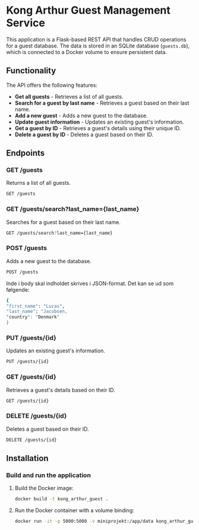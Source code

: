 # Kong Arthur Guest Management Service

This application is a Flask-based REST API that handles CRUD operations for a guest database. The data is stored in an SQLite database (`guests.db`), which is connected to a Docker volume to ensure persistent data.

## Functionality

The API offers the following features:

- **Get all guests** - Retrieves a list of all guests.
- **Search for a guest by last name** - Retrieves a guest based on their last name.
- **Add a new guest** - Adds a new guest to the database.
- **Update guest information** - Updates an existing guest's information.
- **Get a guest by ID** - Retrieves a guest's details using their unique ID.
- **Delete a guest by ID** - Deletes a guest based on their ID.

## Endpoints

### GET /guests
Returns a list of all guests.

```bash
GET /guests
```


### GET /guests/search?last_name={last_name}
Searches for a guest based on their last name.

```bash
GET /guests/search?last_name={last_name}
```




### POST /guests
Adds a new guest to the database.

```bash
POST /guests
```
Inde i body skal indholdet skrives i JSON-format. Det kan se ud som følgende:
```bash
{
"first_name": "Lucas",
"last_name": "Jacobsen,
"country": "Denmark"  
}
```




### PUT /guests/{id}
Updates an existing guest's information.

```bash
PUT /guests/{id}
```



### GET /guests/{id}
Retrieves a guest's details based on their ID.

```bash
GET /guests/{id}
```




### DELETE /guests/{id}
Deletes a guest based on their ID.

```bash
DELETE /guests/{id}
```




## Installation


### Build and run the application

1. Build the Docker image:

   ```bash
   docker build -t kong_arthur_guest .
   ```


2. Run the Docker container with a volume binding:

   ```bash
   docker run -it -p 5000:5000 -v miniprojekt:/app/data kong_arthur_guest
   ```



